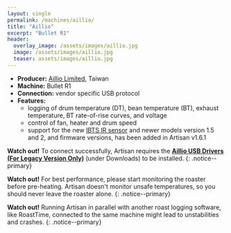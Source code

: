 ```yaml
---
layout: single
permalink: /machines/aillio/
title: "Aillio"
excerpt: "Bullet R1"
header:
  overlay_image: /assets/images/aillio.jpg
  image: /assets/images/aillio.jpg
  teaser: assets/images/aillio.jpg
---
```


* __Producer:__ [Aillio Limited](https://aillio.com), Taiwan
* __Machine:__ Bullet R1
* __Connection:__ vendor specific USB protocol
* __Features:__ 
  - logging of drum temperature (DT), bean temperature (BT), exhaust temperature, BT rate-of-rise curves, and voltage
  - control of fan, heater and drum speed
  - support for the new [IBTS IR sensor](https://medium.com/@aillio/the-start-of-something-39aa01d08fa9) and newer models version 1.5 and 2, and firmware versions, has been added in Artisan v1.6.1

**Watch out!** 
To connect successfully, Artisan requires the **[Aillio USB Drivers (For Legacy Version Only)](https://aillio.com/?page_id=18556)** (under Downloads) to be installed.
{: .notice--primary}

**Watch out!** For best performance, please start monitoring the
roaster before pre-heating.  Artisan doesn't monitor unsafe
temperatures, so you should never leave the roaster alone.
{: .notice--primary}

**Watch out!** Running Artisan in parallel with another roast logging software, like RoastTime, connected to the same machine might lead to unstabilities and crashes.
{: .notice--primary}